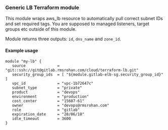 ### Generic LB Terraform module

This module wraps aws_lb resource to automatically pull correct subnet
IDs and set required tags. You are supposed to managed listeners, target
groups etc outside of this module.

Module returns three outputs: `id`, `dns_name` and `zone_id`.

#### Example usage

```
module "my-lb" {
   source              = "git::ssh://git@gitlab.rmsrohan.com/cloud/terraform-lb.git"
   security_group_ids  = [ "${module.gitlab-elb-sg.security_group_id}" ]
   vpc_id              = "vpc-1b72647c"
   subnet_type         = "private"
   product             = "devops"
   environment         = "production"
   cost_center         = "15607-61"
   owner               = "devops@rmsrohan.com"
   role                = "gitlab"
   expiration_date     = "20/06/18"
   idle_timeout        = 3600
}
```
